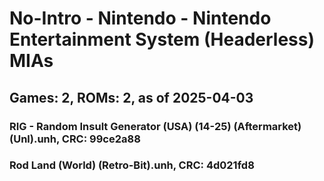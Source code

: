 # No-Intro - Nintendo - Nintendo Entertainment System (Headerless) MIAs
## Games: 2, ROMs: 2, as of 2025-04-03

### RIG - Random Insult Generator (USA) (14-25) (Aftermarket) (Unl).unh, CRC: 99ce2a88
### Rod Land (World) (Retro-Bit).unh, CRC: 4d021fd8

